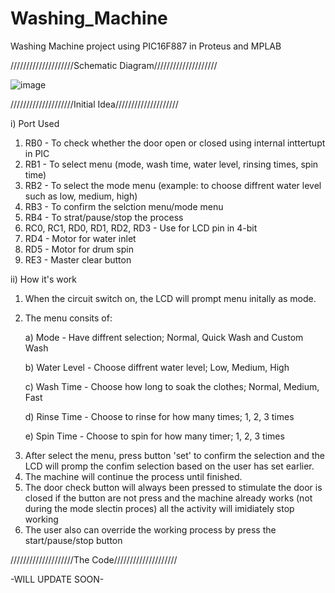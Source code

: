 # Washing_Machine
Washing Machine project using PIC16F887 in Proteus and MPLAB

////////////////////Schematic Diagram////////////////////

![image](https://user-images.githubusercontent.com/81744011/151532789-c43ad0b8-f2cf-4763-83c7-7a57b61aadb4.png)

////////////////////Initial Idea////////////////////

i) Port Used
1. RB0 - To check whether the door open or closed using internal inttertupt in PIC
2. RB1 - To select menu (mode, wash time, water level, rinsing times, spin time)
3. RB2 - To select the mode menu (example: to choose diffrent water level such as low, medium, high)
4. RB3 - To confirm the selction menu/mode menu
5. RB4 - To strat/pause/stop the process
6. RC0, RC1, RD0, RD1, RD2, RD3 - Use for LCD pin in 4-bit
7. RD4 - Motor for water inlet
8. RD5 - Motor for drum spin
9. RE3 - Master clear button

ii) How it's work
1. When the circuit switch on, the LCD will prompt menu initally as mode.
2. The menu consits of:

    a) Mode - Have diffrent selection; Normal, Quick Wash and Custom Wash
    
    b) Water Level - Choose diffrent water level; Low, Medium, High
    
    c) Wash Time - Choose how long to soak the clothes; Normal, Medium, Fast
    
    d) Rinse Time - Choose to rinse for how many times; 1, 2, 3 times
    
    e) Spin Time - Choose to spin for how many timer; 1, 2, 3 times
    
3) After select the menu, press button 'set' to confirm the selection and the LCD will promp the confim selection based on the user has set earlier.
4) The machine will continue the process until finished.
5) The door check button will always been pressed to stimulate the door is closed if the button are not press and the machine already works (not during the mode slectin proces) all the activity will imidiately stop working
6) The user also can override the working process by press the start/pause/stop button

////////////////////The Code////////////////////

-WILL UPDATE SOON-
   

